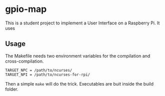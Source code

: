 # gpio-map
This is a student project to implement a User Interface on a Raspberry Pi.
It uses

## Usage
The Makefile needs two environment variables for the compilation and cross-compilation.
```
TARGET_NPC = /path/to/ncurses/
TARGET_NPI = /path/to/ncurses-for-rpi/
```

Then a simple `make` will do the trick. Executables are buit inside the build folder.